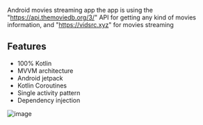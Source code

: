 Android movies streaming app
the app is using the "https://api.themoviedb.org/3/" API for getting any kind of movies information,
and "https://vidsrc.xyz" for movies streaming

## Features
* 100% Kotlin
* MVVM architecture
* Android jetpack
* Kotlin Coroutines
* Single activity pattern
* Dependency injection
  
![image](https://github.com/Momen-Abdallah/movo/assets/82732526/974c8c08-5fc2-481d-a3b7-15ec00b4f731)
